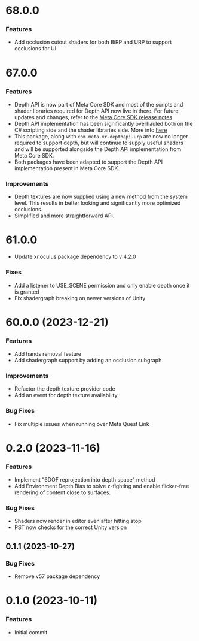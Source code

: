 # 68.0.0

### Features
* Add occlusion cutout shaders for both BiRP and URP to support occlusions for UI

# 67.0.0

### Features
* Depth API is now part of Meta Core SDK and most of the scripts and shader libraries required for Depth API now live in there. For future updates and changes, refer to the [Meta Core SDK release notes](https://developer.oculus.com/downloads/package/meta-xr-core-sdk/)
* Depth API implementation has been significantly overhauled both on the C# scripting side and the shader libraries side. More info [here](https://developer.oculus.com/documentation/unity/unity-depthapi/)
* This package, along with `com.meta.xr.depthapi.urp` are now no longer required to support depth, but will continue to supply useful shaders and will be supported alongside the Depth API implementation from Meta Core SDK.
* Both packages have been adapted to support the Depth API implementation present in Meta Core SDK.

### Improvements
* Depth textures are now supplied using a new method from the system level. This results in better looking and significantly more optimized occlusions.
* Simplified and more straightforward API.

# 61.0.0

* Update xr.oculus package dependency to v 4.2.0

### Fixes

* Add a listener to USE_SCENE permission and only enable depth once it is granted
* Fix shadergraph breaking on newer versions of Unity

# 60.0.0 (2023-12-21)

### Features

* Add hands removal feature
* Add shadergraph support by adding an occlusion subgraph

### Improvements

* Refactor the depth texture provider code
* Add an event for depth texture availability

### Bug Fixes

* Fix multiple issues when running over Meta Quest Link

# 0.2.0 (2023-11-16)

### Features

* Implement "6DOF reprojection into depth space" method
* Add Environment Depth Bias to solve z-fighting and enable flicker-free rendering of content close to surfaces.

### Bug Fixes
* Shaders now render in editor even after hitting stop
* PST now checks for the correct Unity version

## 0.1.1 (2023-10-27)

### Bug Fixes

* Remove v57 package dependency

# 0.1.0 (2023-10-11)

### Features

* Initial commit
